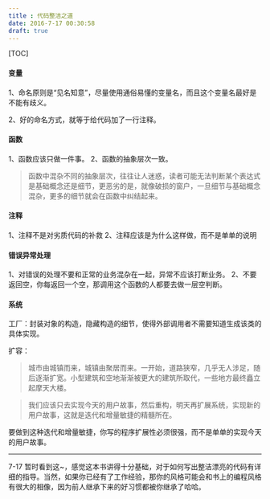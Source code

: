 ```yaml
---
title : 代码整洁之道
date: 2016-7-17 00:30:58
draft: true
---
```


[TOC]

#### 变量

1、命名原则是“见名知意”，尽量使用通俗易懂的变量名，而且这个变量名最好是不能有歧义。

2、好的命名方式，就等于给代码加了一行注释。

#### 函数

1、函数应该只做一件事。
2、函数的抽象层次一致。

> 函数中混杂不同的抽象层次，往往让人迷惑，读者可能无法判断某个表达式是基础概念还是细节，更恶劣的是，就像破损的窗户，一旦细节与基础概念混杂，更多的细节就会在函数中纠结起来。

#### 注释
1、注释不是对劣质代码的补救
2、注释应该是为什么这样做，而不是单单的说明

#### 错误异常处理
1、对错误的处理不要和正常的业务混杂在一起，异常不应该打断业务。
2、不要返回空，你每返回一个空，那调用这个函数的人都要去做一层空判断。

#### 系统

工厂：封装对象的构造，隐藏构造的细节，使得外部调用者不需要知道生成该类的具体实现。

扩容：

> 城市由城镇而来，城镇由聚居而来。一开始，道路狭窄，几乎无人涉足，随后逐渐扩宽。小型建筑和空地渐渐被更大的建筑所取代，一些地方最终矗立起摩天大楼。


> 我们应该只去实现今天的用户故事，然后重构，明天再扩展系统，实现新的用户故事，这就是迭代和增量敏捷的精髓所在。

要做到这种迭代和增量敏捷，你写的程序扩展性必须很强，而不是单单的实现今天的用户故事。



***

7-17
暂时看到这~，感觉这本书讲得十分基础，对于如何写出整洁漂亮的代码有详细的指导。当然，如果你已经有了工作经验，那你的风格可能会和书上的编程风格有很大的相像，因为前人继承下来的好习惯都被你继承了哈哈。